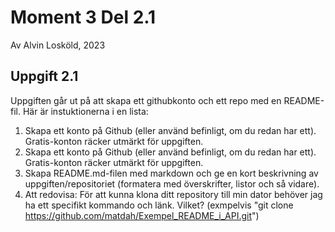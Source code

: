# Moment 3 Del 2.1 
Av Alvin Losköld, 2023
## Uppgift 2.1

Uppgiften går ut på att skapa ett githubkonto och ett repo med en README-fil.
Här är instuktionerna i en lista:

1. Skapa ett konto på Github (eller använd befinligt, om du redan har ett).
Gratis-konton räcker utmärkt för uppgiften.
2. Skapa ett konto på Github (eller använd befinligt, om du redan har ett).
Gratis-konton räcker utmärkt för uppgiften.
3. Skapa README.md-filen med markdown och ge en kort beskrivning av uppgiften/repositoriet (formatera med överskrifter, listor och så vidare).
4. Att redovisa: För att kunna klona ditt repository till min dator behöver jag ha ett specifikt kommando och länk. Vilket? (exmpelvis "git clone https://github.com/matdah/Exempel_README_i_API.git")